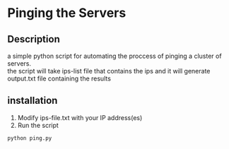 # Pinging the Servers

## Description

a simple python script for automating the proccess of pinging a cluster of servers.
<br>
the script will take ips-list file that contains the ips and it will generate output.txt file containing the results

## installation

1. Modify ips-file.txt with your IP address(es)
2. Run the script

```bash
python ping.py
```
